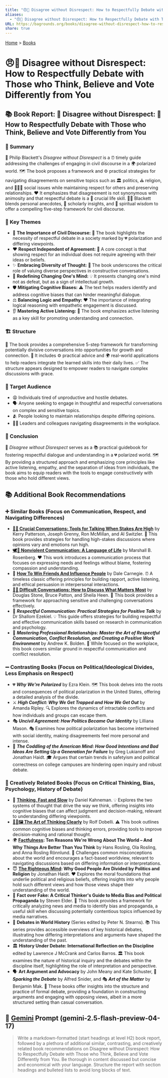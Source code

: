 ```yaml
---
title: "😠🤝 Disagree without Disrespect: How to Respectfully Debate with Those who Think, Believe and Vote Differently from You"
aliases:
  - "😠🤝 Disagree without Disrespect: How to Respectfully Debate with Those who Think, Believe and Vote Differently from You"
URL: https://bagrounds.org/books/disagree-without-disrespect-how-to-respectfully-debate-with-those-who-think-believe-and-vote-differently-from-you
share: true
---
```

[Home](../index.md) > [Books](./index.md)  
# 😠🤝 Disagree without Disrespect: How to Respectfully Debate with Those who Think, Believe and Vote Differently from You  
## 📚 Book Report: 🤝 Disagree without Disrespect: 🤔 How to Respectfully Debate with Those who Think, Believe and Vote Differently from You  
  
### 📝 Summary  
  
📖 Philip Blackett's *Disagree without Disrespect* is a ⏰ timely guide addressing the challenges of engaging in civil discourse in a 🌍 polarized world. 🗺️ The book proposes a framework and ⚙️ practical strategies for navigating disagreements on sensitive topics such as 🏛️ politics, ⛪ religion, and 🧑‍🤝‍🧑 social issues while maintaining respect for others and preserving relationships. ❤️ It emphasizes that disagreement is not synonymous with animosity and that respectful debate is a 🔑 crucial life skill. 👨‍🏫 Blackett blends personal anecdotes, 🧠 scholarly insights, and 🙏 spiritual wisdom to offer a compelling five-step framework for civil discourse.  
  
### 🔑 Key Themes  
  
* 🤝 **The Importance of Civil Discourse:** 📢 The book highlights the necessity of respectful debate in a society marked by 💔 polarization and differing viewpoints.  
* ❤️ **Respect Independent of Agreement:** 🎯 A core concept is that showing respect for an individual does not require agreeing with their ideas or beliefs.  
* ✨ **Embracing Diversity of Thought:** 🧠 The book underscores the critical role of valuing diverse perspectives in constructive conversations.  
* 🔄 **Redefining Changing One's Mind:** 💡 It presents changing one's mind not as defeat, but as a sign of intellectual growth.  
* 🛡️ **Mitigating Cognitive Biases:** ⚠️ The text helps readers identify and address cognitive biases that can hinder meaningful dialogue.  
* ⚖️ **Balancing Logic and Empathy:** ❤️ The importance of integrating logical reasoning with empathetic engagement is discussed.  
* 👂 **Mastering Active Listening:** 🔑 The book emphasizes active listening as a key skill for promoting understanding and connection.  
  
### 🏗️ Structure  
  
🧱 The book provides a comprehensive 5-step framework for transforming potentially divisive conversations into opportunities for growth and connection. 🌱 It includes ⚙️ practical advice and 🌍 real-world applications to help readers integrate the learned skills into their daily lives. ✅ The structure appears designed to empower readers to navigate complex discussions with grace.  
  
### 🎯 Target Audience  
  
* 😩 Individuals tired of unproductive and hostile debates.  
* 🗣️ Anyone seeking to engage in thoughtful and respectful conversations on complex and sensitive topics.  
* 🫂 People looking to maintain relationships despite differing opinions.  
* 👨‍💼 Leaders and colleagues navigating disagreements in the workplace.  
  
### 🏁 Conclusion  
  
📖 *Disagree without Disrespect* serves as a 📚 practical guidebook for fostering respectful dialogue and understanding in a 💔 polarized world. 🗺️ By providing a structured approach and emphasizing core principles like active listening, empathy, and the separation of ideas from individuals, the book aims to equip readers with the tools to engage constructively with those who hold different views.  
  
## 📚 Additional Book Recommendations  
  
### ➕ Similar Books (Focus on Communication, Respect, and Navigating Differences)  
  
* **[🧰💬 Crucial Conversations: Tools for Talking When Stakes Are High](./crucial-conversations-tools-for-talking-when-stakes-are-high.md)** by Kerry Patterson, Joseph Grenny, Ron McMillan, and Al Switzler. 📢 This book provides strategies for handling high-stakes discussions where opinions vary and emotions run high.  
* **[🕊️🤝 Nonviolent Communication: A Language of Life](./nonviolent-communication.md)** by Marshall B. Rosenberg. ❤️ This work introduces a communication process that focuses on expressing needs and feelings without blame, fostering compassion and understanding.  
* 🤝 **[How To Win Friends And Influence People](./how-to-win-friends-and-influence-people.md)** by Dale Carnegie. ⏰ A timeless classic offering principles for building rapport, active listening, and ethical persuasion in interpersonal interactions.  
* **[💬😬 Difficult Conversations: How to Discuss What Matters Most](./difficult-conversations-how-to-discuss-what-matters-most.md)** by Douglas Stone, Bruce Patton, and Sheila Heen. 📖 This book provides a framework for approaching sensitive and challenging conversations effectively.  
* 💯 ***Respectful Communication: Practical Strategies for Positive Talk*** by Dr Shallom Ezekiel. 💡 This guide offers strategies for building respectful and effective communication skills based on research in communication and psychology.  
* 👔 ***Mastering Professional Relationships: Master the Art of Respectful Communication, Conflict Resolution, and Creating a Positive Work Environment*** by Andrew K. Bolden. 🏢 While focused on the workplace, this book covers similar ground in respectful communication and conflict resolution.  
  
### ➖ Contrasting Books (Focus on Political/Ideological Divides, Less Emphasis on Respect)  
  
* 💔 ***Why We're Polarized*** by Ezra Klein. 🗺️ This book delves into the roots and consequences of political polarization in the United States, offering a detailed analysis of the divide.  
* ⚔️ ***High Conflict: Why We Get Trapped and How We Get Out*** by Amanda Ripley. 🔍 Explores the dynamics of intractable conflicts and how individuals and groups can escape them.  
* 🎭 ***Uncivil Agreement: How Politics Became Our Identity*** by Lilliana Mason. 🎭 Examines how political polarization has become intertwined with social identity, making disagreements feel more personal and intense.  
* 🤯 ***The Coddling of the American Mind: How Good Intentions and Bad Ideas Are Setting Up a Generation for Failure*** by Greg Lukianoff and Jonathan Haidt. 🎓 Argues that certain trends in safetyism and political correctness on college campuses are hindering open inquiry and robust debate.  
  
### 🎨 Creatively Related Books (Focus on Critical Thinking, Bias, Psychology, History of Debate)  
  
* 🧠 **[Thinking, Fast and Slow](./thinking-fast-and-slow.md)** by Daniel Kahneman. 💡 Explores the two systems of thought that drive the way we think, offering insights into cognitive biases that can affect judgment and decision-making, relevant to understanding differing viewpoints.  
* **[🎨🤔🖼️ The Art of Thinking Clearly](./the-art-of-thinking-clearly.md)** by Rolf Dobelli. ⚠️ This book outlines common cognitive biases and thinking errors, providing tools to improve decision-making and rational thought.  
* 🌍 **[Factfulness](./factfulness.md): Ten Reasons We're Wrong About The World – And Why Things Are Better Than You Think** by Hans Rosling, Ola Rosling, and Anna Rosling Rönnlund. 🎯 Challenges common misconceptions about the world and encourages a fact-based worldview, relevant to navigating discussions based on differing information or interpretations.  
* 😇 **[The Righteous Mind](./the-righteous-mind.md): Why Good People Are Divided by Politics and Religion** by Jonathan Haidt. ❤️ Explores the moral foundations that underlie political and religious beliefs, offering insights into why people hold such different views and how those views shape their understanding of the world.  
* 📰 **Fact over Fake: A Critical Thinker's Guide to Media Bias and Political Propaganda** by Steven Elder. 📰 This book provides a framework for critically analyzing news and media to identify bias and propaganda, a useful skill when discussing potentially contentious topics influenced by media narratives.  
* 📜 **Debates in World History** (Series edited by Peter N. Stearns). 📚 This series provides accessible overviews of key historical debates, illustrating how differing interpretations and arguments have shaped the understanding of the past.  
* 🏛️ **History Under Debate: International Reflection on the Discipline** edited by Lawrence J McCrank and Carlos Barros. 🏛️ This book examines the nature of historical inquiry and the debates within the discipline itself, highlighting the role of interpretation and perspective.  
* 🗣️ **Art Argument and Advocacy** by John Meany and Kate Schuster, 🎤 ***Sparking the Debate*** by Alfred Snider, and 🎭 ***Art of the Matter*** by Benjamin Mak. 📝 These books offer insights into the structure and practice of formal debate, providing a foundation in constructing arguments and engaging with opposing views, albeit in a more structured setting than casual conversation.  
  
## 💬 [Gemini](../software/gemini.md) Prompt (gemini-2.5-flash-preview-04-17)  
> Write a markdown-formatted (start headings at level H2) book report, followed by a plethora of additional similar, contrasting, and creatively related book recommendations on Disagree without Disrespect: How to Respectfully Debate with Those who Think, Believe and Vote Differently from You. Be thorough in content discussed but concise and economical with your language. Structure the report with section headings and bulleted lists to avoid long blocks of text.